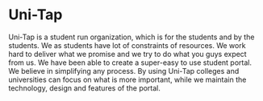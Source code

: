 # Uni-Tap
Uni-Tap is a student run organization, which is for the students and by the students. We as students have lot of constraints of resources. We work hard to deliver what we promise and we try to do what you guys expect from us.
We have been able to create a super-easy to use student portal. We believe in simplifying any process. By using Uni-Tap colleges and universities can focus on what is more important, while we maintain the technology, design and features of the portal.

